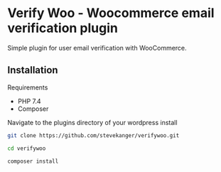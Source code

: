 # Verify Woo - Woocommerce email verification plugin

Simple plugin for user email verification with WooCommerce.

## Installation

Requirements
- PHP 7.4
- Composer

Navigate to the plugins directory of your wordpress install

```bash
git clone https://github.com/stevekanger/verifywoo.git

cd verifywoo

composer install
```
